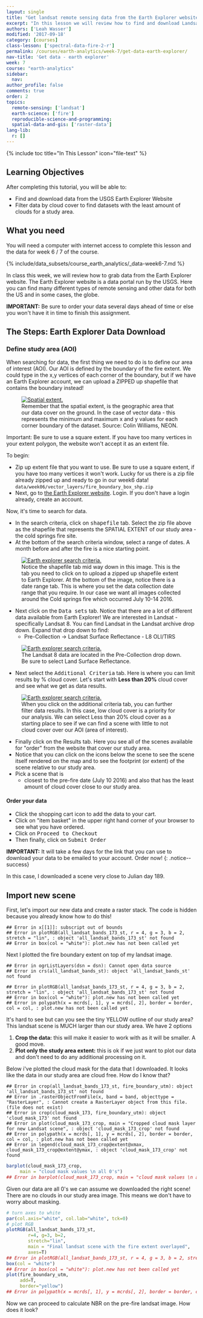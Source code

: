 ```yaml
---
layout: single
title: "Get landsat remote sensing data from the Earth Explorer website"
excerpt: "In this lesson we will review how to find and download Landsat imagery from the USGS Earth Explorere website."
authors: ['Leah Wasser']
modified: '2017-09-18'
category: [courses]
class-lesson: ['spectral-data-fire-2-r']
permalink: /courses/earth-analytics/week-7/get-data-earth-explorer/
nav-title: 'Get data - earth explorer'
week: 7
course: "earth-analytics"
sidebar:
  nav:
author_profile: false
comments: true
order: 2
topics:
  remote-sensing: ['landsat']
  earth-science: ['fire']
  reproducible-science-and-programming:
  spatial-data-and-gis: ['raster-data']
lang-lib:
  r: []
---
```



{% include toc title="In This Lesson" icon="file-text" %}

<div class='notice--success' markdown="1">

## <i class="fa fa-graduation-cap" aria-hidden="true"></i> Learning Objectives

After completing this tutorial, you will be able to:

* Find and download data from the USGS Earth Explorer Website
* Filter data by cloud cover to find datasets with the least amount of clouds for a study area.

## <i class="fa fa-check-square-o fa-2" aria-hidden="true"></i> What you need

You will need a computer with internet access to complete this lesson and the
data for week 6 / 7 of the course.

{% include/data_subsets/course_earth_analytics/_data-week6-7.md %}

</div>





In class this week, we will review how to grab data from the Earth Explorer website.
The Earth Explorer website is a data portal run by the USGS. Here you can find
many different types of remote sensing and other data for both the US and in
some cases, the globe.

**IMPORTANT:** Be sure to order your data several days ahead of time or else you won't have it
in time to finish this assignment.

## The Steps: Earth Explorer Data Download

### Define study area (AOI)

When searching for data, the first thing we need to do is  to define our area of
interest (AOI). Our AOI is defined by the boundary of the
fire extent. We could type in the x,y vertices of each corner of the boundary,
but if we have an Earth Explorer account,  we can upload a ZIPPED up shapefile that
contains the boundary instead!

<figure>
    <a href="{{ site.url }}/images/courses/earth-analytics/week-5/spatial_extent.png">
    <img src="{{ site.url }}/images/courses/earth-analytics/week-5/spatial_extent.png" alt="Spatial extent.">
    </a>
    <figcaption>Remember that the spatial extent, is the geographic area that
    our data cover on the ground. In the case of vector data - this represents
    the minimum and maximum x and y values for each corner boundary of the dataset.
    Source: Colin Williams, NEON.
    </figcaption>
</figure>

Important: Be sure to use a square extent. If you
have too many vertices in your extent polygon, the website won't accept it as an
extent file.

To begin:

* Zip up extent file that you want to use. Be sure to use a square extent, if you
have too many vertices it won't work. Lucky for us there is a zip file already zipped
up and ready to go in our week6 data!
  `data/week06/vector_layers/fire_boundary_box_shp.zip`
* Next, go to <a href="http://earthexplorer.usgs.gov" target="_blank">the Earth Explorer website</a>. Login. If you don't have a login already, create an account.

Now, it's time to search for data.

* In the search criteria, click on <kbd>shapefile</kbd> tab. Select the zip file above as the shapefile that represents the SPATIAL EXTENT of our study area - the cold springs fire site.
* At the bottom of the search criteria window, select a range of dates. A month before and after the fire is a nice starting point.

<figure>
    <a href="{{ site.url }}/images/courses/earth-analytics/week-7/ee-search-criteria.png">
    <img src="{{ site.url }}/images/courses/earth-analytics/week-7/ee-search-criteria.png" alt="Earth explorer search criteria.">
    </a>
    <figcaption> Notice the shapefile tab mid way down in this image. This is the tab
    you need to click on to upload a zipped up shapefile extent to Earth Explorer.
    At the bottom of the image, notice there is a date range tab. This is where
    you set the data collection date range that you require. In our case we want all images collected around the Cold springs fire which occurred July 10-14 2016.
    </figcaption>
</figure>


* Next click on the <kbd>Data sets</kbd> tab. Notice that there are a lot of different data available from Earth Explorer! We are interested in Landsat - specifically Landsat 8.  You can find Landsat in the Landsat archive drop down. Expand that drop down to find:
  * Pre-Collection -> Landsat Surface Reflectance - L8 OLI/TIRS

<figure>
    <a href="{{ site.url }}/images/courses/earth-analytics/week-7/ee-select-landsat8.png">
    <img src="{{ site.url }}/images/courses/earth-analytics/week-7/ee-select-landsat8.png" alt="Earth explorer search criteria.">
    </a>
    <figcaption>The Landsat 8 data are located in the Pre-Collection drop down.
    Be sure to select Land Surface Reflectance.
    </figcaption>
</figure>

* Next select the <kbd>Additional Criteria</kbd> tab. Here is where you can limit results by % cloud cover. Let's start with **Less than 20%** cloud cover and see what we get as data results.


<figure>
    <a href="{{ site.url }}/images/courses/earth-analytics/week-7/ee-cloud-cover.png">
    <img src="{{ site.url }}/images/courses/earth-analytics/week-7/ee-cloud-cover.png" alt="Earth explorer search criteria.">
    </a>
    <figcaption>When you click on the additional criteria tab, you can further filter data results. In this case, low cloud cover is a priority for our analysis. We can select
    Less than 20% cloud cover as a starting place to see if we can find a scene with
    little to not cloud cover over our AOI (area of interest).
    </figcaption>
</figure>

* Finally click on the Results tab. Here you see all of the scenes available for "order" from the website that cover our study area.
* Notice that you can click on the icons below the scene to see the scene itself rendered on the map and to see the footprint (or extent) of the scene relative to our study area.
* Pick a scene that is
  * closest to the pre-fire date (July 10 2016) and also that has the least amount of cloud cover close to our study area.


#### Order your data
* Click the <i class="fa fa-shopping-cart" aria-hidden="true"></i>
shopping cart icon to add the data to your cart.
* Click on "item basket" in the upper right hand corner of your browser to see what you have ordered.
* Click on <kbd>Proceed to Checkout</kbd>
* Then finally, click on <kbd>Submit Order </kbd>

<i fa fa-star></i>**IMPORTANT:** It will take a few days for the link that you can use to download your
data to be emailed to your account. Order now!
{: .notice--success}


In this case, I downloaded a scene very close to Julian day 189.



## Import new scene

First, let's import our new data and create a raster stack. The code is hidden
because you already know how to do this!


```
## Error in x[[1]]: subscript out of bounds
## Error in plotRGB(all_landsat_bands_173_st, r = 4, g = 3, b = 2, stretch = "lin", : object 'all_landsat_bands_173_st' not found
## Error in box(col = "white"): plot.new has not been called yet
```

Next I plotted the fire boundary extent on top of my landsat image.


```
## Error in ogrListLayers(dsn = dsn): Cannot open data source
## Error in crs(all_landsat_bands_st): object 'all_landsat_bands_st' not found
```



```
## Error in plotRGB(all_landsat_bands_173_st, r = 4, g = 3, b = 2, stretch = "lin", : object 'all_landsat_bands_173_st' not found
## Error in box(col = "white"): plot.new has not been called yet
## Error in polypath(x = mcrds[, 1], y = mcrds[, 2], border = border, col = col, : plot.new has not been called yet
```

It's hard to see but can you see the tiny YELLOW outline of our study area? This
landsat scene is MUCH larger than our study area. We have 2 options

1. **Crop the data:** this will make it easier to work with as it will be smaller. A good move.
2. **Plot only the study area extent:** this is ok if we just want to plot our data and don't need to do any additional processing on it.

Below i've plotted the cloud mask for the data that I downloaded. It looks like
the data in our study area are cloud free. How do I know that?


```
## Error in crop(all_landsat_bands_173_st, fire_boundary_utm): object 'all_landsat_bands_173_st' not found
## Error in .rasterObjectFromFile(x, band = band, objecttype = "RasterLayer", : Cannot create a RasterLayer object from this file. (file does not exist)
## Error in crop(cloud_mask_173, fire_boundary_utm): object 'cloud_mask_173' not found
## Error in plot(cloud_mask_173_crop, main = "Cropped cloud mask layer for new Landsat scene", : object 'cloud_mask_173_crop' not found
## Error in polypath(x = mcrds[, 1], y = mcrds[, 2], border = border, col = col, : plot.new has not been called yet
## Error in legend(cloud_mask_173_crop@extent@xmax, cloud_mask_173_crop@extent@ymax, : object 'cloud_mask_173_crop' not found
```



```r
barplot(cloud_mask_173_crop,
     main = "cloud mask values \n all 0's")
## Error in barplot(cloud_mask_173_crop, main = "cloud mask values \n all 0's"): object 'cloud_mask_173_crop' not found
```


Given our data are all 0's we can assume we downloaded the right scene! There
are no clouds in our study area image. This means we don't have to worry about masking.


```r
# turn axes to white
par(col.axis="white", col.lab="white", tck=0)
# plot RGB
plotRGB(all_landsat_bands_173_st,
        r=4, g=3, b=2,
        stretch="lin",
        main = "Final landsat scene with the fire extent overlayed",
        axes=T)
## Error in plotRGB(all_landsat_bands_173_st, r = 4, g = 3, b = 2, stretch = "lin", : object 'all_landsat_bands_173_st' not found
box(col = "white")
## Error in box(col = "white"): plot.new has not been called yet
plot(fire_boundary_utm,
     add=T,
     border="yellow")
## Error in polypath(x = mcrds[, 1], y = mcrds[, 2], border = border, col = col, : plot.new has not been called yet
```

Now we can proceed to calculate NBR on the pre-fire landsat image. How does it
look?
